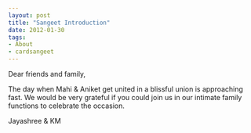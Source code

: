 ```yaml
---
layout: post
title: "Sangeet Introduction"
date: 2012-01-30
tags: 
- About
- cardsangeet
---
```


Dear friends and family, 

The day when Mahi & Aniket get united in a blissful union is approaching fast. We would be very grateful if you could join us in our intimate family functions to celebrate the occasion. 

<!-- We do hope you have also the Invitation for the wedding reception.  -->

Jayashree & KM

<!-- <p align="center">
  <img src="https://mahiwedsaniket.github.io/pictures/manda2.jpg"><br>
</p> -->


<!-- <p align="center">
<a target="_blank" href="http://www.aniket.co.uk/">
  <img src="https://mahiwedsaniket.github.io/pictures/manda2.jpg"><br>
  </a>
</p> -->
